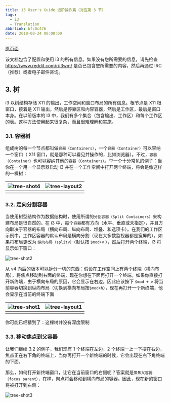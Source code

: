 ```yaml
---
title: i3 User's Guide 进阶操作篇（对应第 3 节）
tags:
  - i3
  - Translation
abbrlink: bfc0c476
date: 2018-08-24 00:00:00
---
```




[原页面](https://i3wm.org/docs/userguide.html)

该文档包含了配置和使用 i3 的所有信息。如果没有您所需要的信息，请先检查[<https://www.reddit.com/r/i3wm/>](<https://www.reddit.com/r/i3wm/>) 是否已包含您所需要的内容，然后再通过 IRC （推荐）或者电子邮件咨询。



## 3. 树

i3 以树结构存储 X11 的输出，工作空间和窗口布局的所有信息。根节点是 X11 根窗口，接着是 X11 输出，然后是停靠区和内容容器，然后是工作区，最后是窗口本身。在以前版本的 I3 中，我们有多个集合（包含输出、工作区）和每个工作区的表。这种方法使用起来很复杂，而且很难理解和实施。



### 3.1. 容器树

组成树的每一个节点都叫做`容器（Containers）`，一个`容器（Container）`可以容纳一个窗口（ X11 窗口，就是那种可以看见并操作的，比如浏览器）。不过，`容器（Container）`也可以容纳其他的`容器（Containers）`。举一个十分常见的例子：当你在一个用一个显示器启动 i3 并在一个工作空间中打开两个终端，将会是像这样的一棵树：

| ![tree-shot4](/assets/i3/tree-shot4.png) | ![tree-layout2](/assets/i3/tree-layout2.png) |
| :--------------------------------------- | -------------------------------------------: |
|                                          |                                              |

### 3.2. 定向分割容器

当使用树型结构作为数据结构时，使用所谓的`分割容器（Split Containers）`来构建布局是很自然的。在 i3 中，每个`容器`都有方向（水平、垂直或未指定），并且方向取决于容器的布局（横向布局、纵向布局、堆叠、和选项卡）。在我们的工作区示例中，工作区容器的默认布局是横向分割（现在大多数监视器都是宽屏的）。如果将布局更改为 `纵向布局（splitv）`（默认按 `$mod+v` ），然后打开两个终端，i3 将显示如下窗口：

![tree-shot2](/assets/i3/tree-shot2.png)

从 v4 向后的版本可以拆分一切的东西：假设在工作空间上有两个终端（横向布局），将焦点移动到右面的终端，现在你想在下面再打开一个终端。如果你直接打开新终端，由于横向布局的原因，它会显示在右边。因此应该按下 `$mod + v` 将当前容器切换到纵向布局（切换到横向布局按`$mod+h`），现在再打开一个新终端，他会显示在当前的终端下面

| ![tree-shot1](/assets/i3/tree-shot1.png) | ![tree-layout1](/assets/i3/tree-layout1.png) |
| ---------------------------------------- | -------------------------------------------- |
|                                          |                                              |

你可能已经猜到了：这棵树并没有深度限制

### 3.3. 移动焦点到父容器

让我们继续 3.2 的例子，我们现有 1 个终端在左边，2 个终端一上一下摆在右边，焦点正在右下角的终端上，当你再打开一个新终端的时候，它会出现在右下角终端的下面。

那么，如何打开新终端窗口，让它在当前窗口的右侧呢？答案就是`聚焦父容器（focus parent）`，在样，聚点将会移动到横向布局的容器。因此，现在新的窗口将被打开到右侧：

![tree-shot3](/assets/i3/tree-shot3.png)

